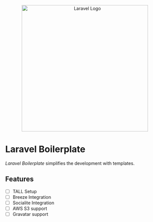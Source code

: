 <p align="center"><a href="https://laravel.com" target="_blank"><img src="https://raw.githubusercontent.com/laravel/art/master/logo-lockup/5%20SVG/2%20CMYK/1%20Full%20Color/laravel-logolockup-cmyk-red.svg" width="400" alt="Laravel Logo"></a></p>

# Laravel Boilerplate

_Laravel Boilerplate_ simplifies the development with templates.

## Features

- [ ] TALL Setup
- [ ] Breeze Integration
- [ ] Socialite Integration
- [ ] AWS S3 support
- [ ] Gravatar support